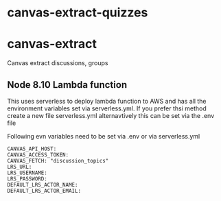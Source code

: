 # canvas-extract-quizzes

# canvas-extract
Canvas extract discussions, groups 

## Node 8.10 Lambda function

This uses serverless to deploy lambda function to AWS and has all the environment variables set via serverless.yml. If you prefer thsi method create a new file serverless.yml
alternavtively this can be set via the .env file


Following evn variables need to be set via .env or via serverless.yml
```
CANVAS_API_HOST:
CANVAS_ACCESS_TOKEN:
CANVAS_FETCH: "discussion_topics"
LRS_URL: 
LRS_USERNAME:
LRS_PASSWORD:
DEFAULT_LRS_ACTOR_NAME: 
DEFAULT_LRS_ACTOR_EMAIL: 
```
